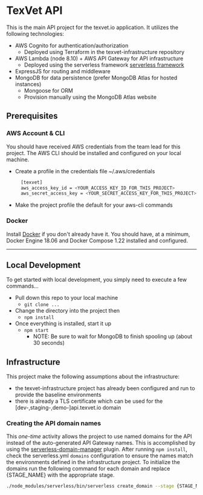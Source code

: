 # TexVet API

This is the main API project for the texvet.io application. It utilizes the following technologies:

- AWS Cognito for authentication/authorization
  - Deployed using Terraform in the texvet-infrastructure repository
- AWS Lambda (node 8.10) + AWS API Gateway for API infrastructure
  - Deployed using the serverless framework [serverless framework](https://serverless.com/framework/docs/providers/aws/guide/quick-start/)
- ExpressJS for routing and middleware
- MongoDB for data persistence (prefer MongoDB Atlas for hosted instances)
  - Mongoose for ORM
  - Provision manually using the MongoDB Atlas website

## Prerequisites

### AWS Account & CLI

You should have received AWS credentials from the team lead for this project.
The AWS CLI should be installed and configured on your local machine.

- Create a profile in the credentials file ~/.aws/credentials

  ```bash
    [texvet]
    aws_access_key_id = <YOUR_ACCESS_KEY_ID_FOR_THIS_PROJECT>
    aws_secret_access_key = <YOUR_SECRET_ACCESS_KEY_FOR_THIS_PROJECT>
  ```

- Make the project profile the default for your aws-cli commands

### Docker

Install [Docker](https://www.docker.com/) if you don't already have it.
You should have, at a minimum, Docker Engine 18.06 and Docker Compose 1.22 installed and configured.

---

## Local Development

To get started with local development, you simply need to execute a few commands...

- Pull down this repo to your local machine
  - `git clone ...`
- Change the directory into the project then
  - `npm install`
- Once everything is installed, start it up
  - `npm start`
    - NOTE: Be sure to wait for MongoDB to finish spooling up (about 30 seconds)

## Infrastructure

This project make the following assumptions about the infrastructure:

- the texvet-infrastructure project has already been configured and run to provide the baseline environments
- there is already a TLS certificate which can be used for the [dev-,staging-,demo-]api.texvet.io domain

### Creating the API domain names

This _one-time_ activity allows the project to use named domains for the API instead of the auto-generated API Gateway names.
This is accomplished by using the [serverless-domain-manager](https://github.com/amplify-education/serverless-domain-manager) plugin.
After running `npm install`, check the serverless.yml `domains` configuration to ensure the names match the environments defined in the infrastructure project.
To initialize the domains run the following command for each domain and replace {STAGE_NAME} with the appropriate stage.

```bash
./node_modules/serverless/bin/serverless create_domain --stage {STAGE_NAME}
```
